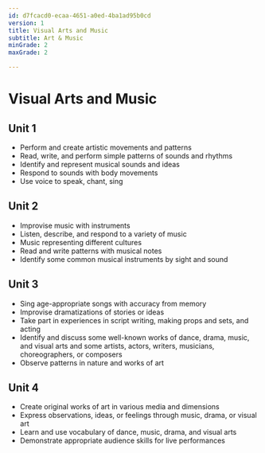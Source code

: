 ```yaml
---
id: d7fcacd0-ecaa-4651-a0ed-4ba1ad95b0cd
version: 1
title: Visual Arts and Music
subtitle: Art & Music
minGrade: 2
maxGrade: 2

---
```

# Visual Arts and Music


## Unit 1
* Perform and create artistic movements and patterns
* Read, write, and perform simple patterns of sounds and rhythms
* Identify and represent musical sounds and ideas
* Respond to sounds with body movements
* Use voice to speak, chant, sing

## Unit 2
* Improvise music with instruments
* Listen, describe, and respond to a variety of music
* Music representing different cultures
* Read and write patterns with musical notes
* Identify some common musical instruments by sight and sound

## Unit 3
* Sing age-appropriate songs with accuracy from memory
* Improvise dramatizations of stories or ideas
* Take part in experiences in script writing, making props and sets, and acting
* Identify and discuss some well-known works of dance, drama, music, and visual arts and some artists, actors, writers, musicians, choreographers, or composers
* Observe patterns in nature and works of art

## Unit 4
* Create original works of art in various media and dimensions
* Express observations, ideas, or feelings through music, drama, or visual art
* Learn and use vocabulary of dance, music, drama, and visual arts
* Demonstrate appropriate audience skills for live performances